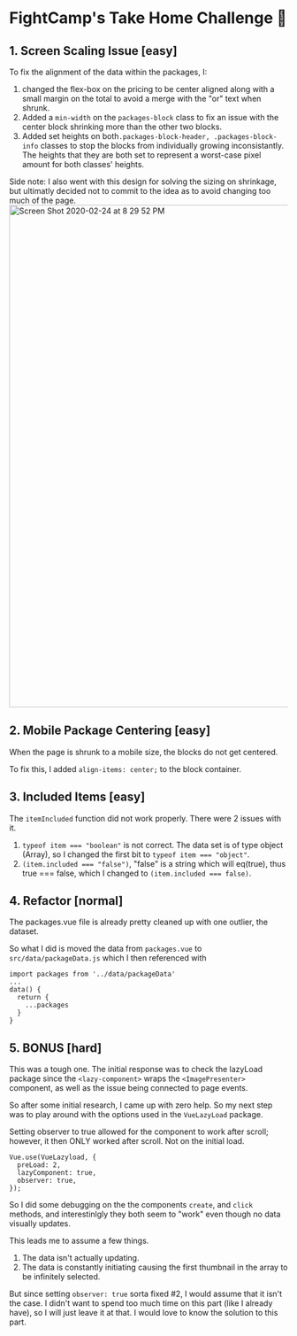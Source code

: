 # FightCamp's Take Home Challenge 🥊

## 1. Screen Scaling Issue [easy]
To fix the alignment of the data within the packages, I:

1. changed the flex-box on the pricing to be center aligned along with a small margin on the total to avoid a merge with the "or" text when shrunk.
2. Added a `min-width` on the `packages-block` class to fix an issue with the center block shrinking more than the other two blocks.
3. Added set heights on both`.packages-block-header, .packages-block-info` classes to stop the blocks from individually growing inconsistantly. The heights that they are both set to represent a worst-case pixel amount for both classes' heights.

Side note: I also went with this design for solving the sizing on shrinkage, but ultimatly decided not to commit to the idea as to avoid changing too much of the page.
<img width="908" alt="Screen Shot 2020-02-24 at 8 29 52 PM" src="https://user-images.githubusercontent.com/27185256/75228087-4d183680-5764-11ea-92d9-6b173ad5155c.png">

## 2. Mobile Package Centering [easy]
When the page is shrunk to a mobile size, the blocks do not get centered.

To fix this, I added `align-items: center;` to the block container.

## 3. Included Items [easy]
The `itemIncluded` function did not work properly. There were 2 issues with it.

1. `typeof item === "boolean"` is not correct. The data set is of type object (Array), so I changed the first bit to `typeof item === "object"`.
2. `(item.included === "false")`, "false" is a string which will eq(true), thus true === false, which I changed to `(item.included === false)`.

## 4. Refactor [normal]
The packages.vue file is already pretty cleaned up with one outlier, the dataset.

So what I did is moved the data from `packages.vue` to `src/data/packageData.js` which I then referenced with 
```
import packages from '../data/packageData'
...
data() {
  return {
    ...packages
  }
}
```
## 5. BONUS [hard]
This was a tough one. The initial response was to check the lazyLoad package since the `<lazy-component>` wraps the `<ImagePresenter>` component, as well as the issue being connected to page events.

So after some initial research, I came up with zero help. So my next step was to play around with the options used in the `VueLazyLoad` package.

Setting observer to true allowed for the component to work after scroll; however, it then ONLY worked after scroll. Not on the initial load.
```
Vue.use(VueLazyload, {
  preLoad: 2,
  lazyComponent: true,
  observer: true,
});
```
So I did some debugging on the the components `create`, and `click` methods, and interestinlgly they both seem to "work" even though no data visually updates. 

This leads me to assume a few things.
1. The data isn't actually updating.
2. The data is constantly initiating causing the first thumbnail in the array to be infinitely selected.

But since setting `observer: true` sorta fixed #2, I would assume that it isn't the case. I didn't want to spend too much time on this part (like I already have), so I will just leave it at that. I would love to know the solution to this part.
